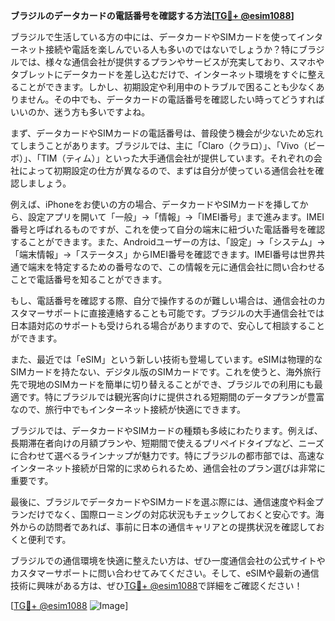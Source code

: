 **ブラジルのデータカードの電話番号を確認する方法[[TG💪+ @esim1088](https://t.me/s/esim1088)]**

ブラジルで生活している方の中には、データカードやSIMカードを使ってインターネット接続や電話を楽しんでいる人も多いのではないでしょうか？特にブラジルでは、様々な通信会社が提供するプランやサービスが充実しており、スマホやタブレットにデータカードを差し込むだけで、インターネット環境をすぐに整えることができます。しかし、初期設定や利用中のトラブルで困ることも少なくありません。その中でも、データカードの電話番号を確認したい時ってどうすればいいのか、迷う方も多いですよね。

まず、データカードやSIMカードの電話番号は、普段使う機会が少ないため忘れてしまうことがあります。ブラジルでは、主に「Claro（クラロ）」、「Vivo（ビーボ）」、「TIM（ティム）」といった大手通信会社が提供しています。それぞれの会社によって初期設定の仕方が異なるので、まずは自分が使っている通信会社を確認しましょう。

例えば、iPhoneをお使いの方の場合、データカードやSIMカードを挿してから、設定アプリを開いて「一般」→「情報」→「IMEI番号」まで進みます。IMEI番号と呼ばれるものですが、これを使って自分の端末に紐づいた電話番号を確認することができます。また、Androidユーザーの方は、「設定」→「システム」→「端末情報」→「ステータス」からIMEI番号を確認できます。IMEI番号は世界共通で端末を特定するための番号なので、この情報を元に通信会社に問い合わせることで電話番号を知ることができます。

もし、電話番号を確認する際、自分で操作するのが難しい場合は、通信会社のカスタマーサポートに直接連絡することも可能です。ブラジルの大手通信会社では日本語対応のサポートも受けられる場合がありますので、安心して相談することができます。

また、最近では「eSIM」という新しい技術も登場しています。eSIMは物理的なSIMカードを持たない、デジタル版のSIMカードです。これを使うと、海外旅行先で現地のSIMカードを簡単に切り替えることができ、ブラジルでの利用にも最適です。特にブラジルでは観光客向けに提供される短期間のデータプランが豊富なので、旅行中でもインターネット接続が快適にできます。

ブラジルでは、データカードやSIMカードの種類も多岐にわたります。例えば、長期滞在者向けの月額プランや、短期間で使えるプリペイドタイプなど、ニーズに合わせて選べるラインナップが魅力です。特にブラジルの都市部では、高速なインターネット接続が日常的に求められるため、通信会社のプラン選びは非常に重要です。

最後に、ブラジルでデータカードやSIMカードを選ぶ際には、通信速度や料金プランだけでなく、国際ローミングの対応状況もチェックしておくと安心です。海外からの訪問者であれば、事前に日本の通信キャリアとの提携状況を確認しておくと便利です。

ブラジルでの通信環境を快適に整えたい方は、ぜひ一度通信会社の公式サイトやカスタマーサポートに問い合わせてみてください。そして、eSIMや最新の通信技術に興味がある方は、ぜひ[TG💪+ @esim1088](https://t.me/s/esim1088)で詳細をご確認ください！

[[TG💪+ @esim1088](https://t.me/s/esim1088) ![Image](https://i.postimg.cc/Y0z9fWf4/image.png)]